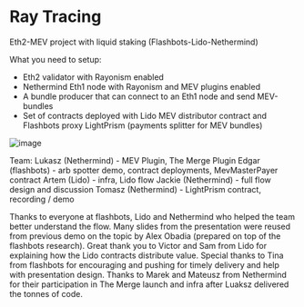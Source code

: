 # Ray Tracing
Eth2-MEV project with liquid staking (Flashbots-Lido-Nethermind)

What you need to setup:

* Eth2 validator with Rayonism enabled
* Nethermind Eth1 node with Rayonism and MEV plugins enabled
* A bundle producer that can connect to an Eth1 node and send MEV-bundles
* Set of contracts deployed with Lido MEV distributor contract and Flashbots proxy LightPrism (payments splitter for MEV bundles)

![image](https://user-images.githubusercontent.com/498913/117579537-39e45300-b0eb-11eb-9f66-7fb98e7a923d.png)

Team:
  Lukasz (Nethermind) - MEV Plugin, The Merge Plugin
  Edgar (flashbots) - arb spotter demo, contract deployments, MevMasterPayer contract
  Artem (Lido) - infra, Lido flow
  Jackie (Nethermind) - full flow design and discussion
  Tomasz (Nethermind) - LightPrism contract, recording / demo

Thanks to everyone at flashbots, Lido and Nethermind who helped the team better understand the flow. Many slides from the presentation were reused from previous demo on the topic by Alex Obadia (prepared on top of the flashbots research). Great thank you to Victor and Sam from Lido for explaining how the Lido contracts distribute value. Special thanks to Tina from flashbots for encouraging and pushing for timely delivery and help with presentation design. Thanks to Marek and Mateusz from Nethermind for their participation in The Merge launch and infra after Luaksz delivered the tonnes of code.
